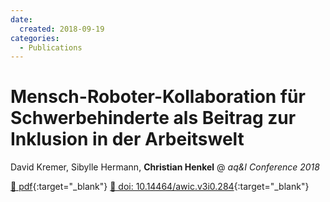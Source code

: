 ```yaml
---
date:
  created: 2018-09-19
categories:
  - Publications
---
```


# Mensch-Roboter-Kollaboration für Schwerbehinderte als Beitrag zur Inklusion in der Arbeitswelt

David Kremer, Sibylle Hermann, __Christian Henkel__ @ _aq&I Conference 2018_

[📄 pdf](https://scholar.archive.org/work/zazzbotuxbfbzcnp7jn7kugsti/access/wayback/https://www.bibliothek.tu-chemnitz.de/ojs/index.php/awlC/article/download/284/128){:target="_blank"} [🔗 doi: 10.14464/awic.v3i0.284](https://doi.org/10.14464/awic.v3i0.284){:target="_blank"}
